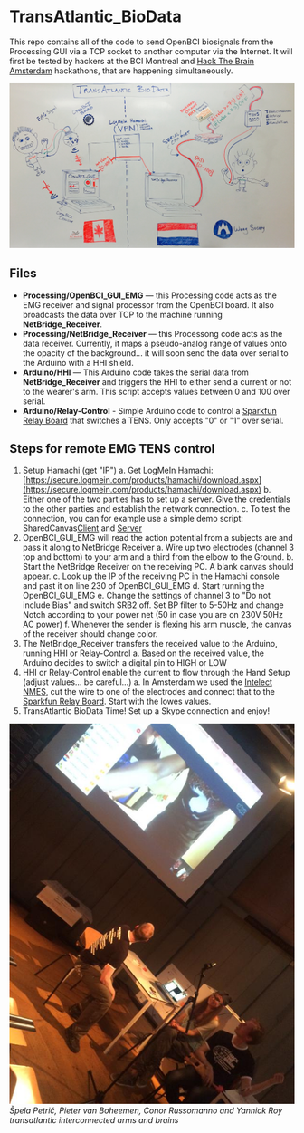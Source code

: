 # TransAtlantic_BioData
This repo contains all of the code to send OpenBCI biosignals from the Processing GUI via a TCP socket to another computer via the Internet. It will first be tested by hackers at the BCI Montreal and [Hack The Brain Amsterdam](http://www.hackthebrain.nl) hackathons, that are happening simultaneously. 

![image](assets/whiteboard.jpg)

## Files

* **Processing/OpenBCI_GUI_EMG** — this Processing code acts as the EMG receiver and signal processor from the OpenBCI board. It also broadcasts the data over TCP to the machine running **NetBridge_Receiver**.
* **Processing/NetBridge_Receiver** — this Processong code acts as the data receiver. Currently, it maps a pseudo-analog range of values onto the opacity of the background... it will soon send the data over serial to the Arduino with a HHI shield. 
* **Arduino/HHI** — This Arduino code takes the serial data from **NetBridge_Receiver** and triggers the HHI to either send a current or not to the wearer's arm. This script accepts values between 0 and 100 over serial.
* **Arduino/Relay-Control** - Simple Arduino code to control a [Sparkfun Relay Board](https://www.sparkfun.com/products/11042) that switches a TENS. Only accepts "0" or "1" over serial.


## Steps for remote EMG TENS control 

1. Setup Hamachi (get "IP")
    a. Get LogMeIn Hamachi: [https://secure.logmein.com/products/hamachi/download.aspx](https://secure.logmein.com/products/hamachi/download.aspx)
    b. Either one of the two parties has to set up a server. Give the credentials to the other parties and establish the network connection.
    c. To test the connection, you can for example use a simple demo script: SharedCanvas[Client](https://github.com/processing/processing/tree/master/java/libraries/net/examples/SharedCanvasClient) and [Server](https://github.com/processing/processing/tree/master/java/libraries/net/examples/SharedCanvasServer)
2. OpenBCI_GUI_EMG will read the action potential from a subjects are and pass it along to NetBridge Receiver
    a. Wire up two electrodes (channel 3 top and bottom) to your arm and a third from the elbow to the Ground.
    b. Start the NetBridge Receiver on the receiving PC. A blank canvas should appear.
    c. Look up the IP of the receiving PC in the Hamachi console and past it on line 230 of OpenBCI_GUI_EMG
    d. Start running the OpenBCI_GUI_EMG
    e. Change the settings of channel 3 to "Do not include Bias" and switch SRB2 off. Set BP filter to 5-50Hz and change Notch according to your power net (50 in case you are on 230V 50Hz AC power)
    f. Whenever the sender is flexing his arm muscle, the canvas of the receiver should change color.
3. The NetBridge_Receiver transfers the received value to the Arduino, running HHI or Relay-Control
    a. Based on the received value, the Arduino decides to switch a digital pin to HIGH or LOW
4. HHI or Relay-Control enable the current to flow through the Hand Setup (adjust values... be careful...)
    a. In Amsterdam we used the [Intelect NMES](http://www.fysiosupplies.nl/fysiotechniek/mobiele-tens/intelect-nmes-draagbaar), cut the wire to one of the electrodes and connect that to the [Sparkfun Relay Board](https://www.sparkfun.com/products/11042). Start with the lowes values.
5. TransAtlantic BioData Time! Set up a Skype connection and enjoy!

![image](assets/WaagDemo.jpg)
*Špela Petrič, Pieter van Boheemen, Conor Russomanno and Yannick Roy transatlantic interconnected arms and brains*